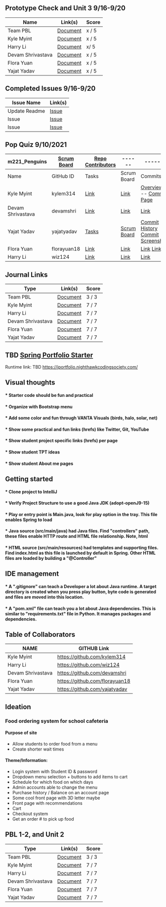 ## Prototype Check and Unit 3 9/16-9/20
Name             | Link(s) | Score | 
-------------    | -------------- | -------------- | 
Team PBL | [Document](Link)  | x / 5 |
Kyle Myint | [Document](https://docs.google.com/document/d/1CxsEdfdUGzKdkgkaZQxlAywKfanPuT3YYo9fy-y2DZU/edit) | x / 5 | 
Harry Li | [Document](https://docs.google.com/document/d/1ROEbYQ--ZeuYzCdiGoVsIqJUdvelKxbON_kpQ8kyJ5U/edit) | x/ 5 | 
Devam Shrivastava | [Document](Link) | x / 5 | 
Flora Yuan | [Document](https://docs.google.com/document/d/1a9IQU3_uE1ipK_MvJwMlkhNlwpNBhdLAmtqbNlbwHQo/edit?usp=sharing) | x / 5 |
Yajat Yadav | [Document](Link)| x / 5 | 

## Completed Issues 9/16-9/20
Issue Name             | Link(s) | 
-------------    | -------------- | 
Update Readme | [Issue](https://github.com/yajatyadav/spring_portfolio/issues/13)  |
Issue | [Issue](Link) | 
Issue | [Issue](Link) |



## Pop Quiz 9/10/2021

m221_Penguins   | [Scrum Board](https://github.com/yajatyadav/spring_portfolio/projects/1) | [Repo Contributors](https://github.com/yajatyadav/spring_portfolio/graphs/contributors) | ------ | ------ | ------ |
------ | ------ | ------ | ------ | ------ | ------ |
Name            | GitHub ID | Tasks | Scrum Board | Commits | Profile |
Kyle Myint | kylem314 | [Link](https://github.com/yajatyadav/spring_portfolio/issues?q=is%3Aopen+assignee%3Akylem314) | [Link](https://github.com/yajatyadav/spring_portfolio/projects/1?card_filter_query=assignee%3Akylem314) | [Overview](https://files.slack.com/files-pri/TRDESSQ3T-F02EELJMLN5/image.png) -- [Commit Page](https://github.com/yajatyadav/spring_portfolio/commits?author=kylem314)| [Link](https://github.com/kylem314) |
Devam Shrivastava | devamshri | [Link](https://github.com/yajatyadav/spring_portfolio/projects/1?card_filter_query=assignee%3Adevamshri) | [Link](https://github.com/yajatyadav/spring_portfolio/projects/1?card_filter_query=assignee%3Adevamshri) | [Link](https://github.com/yajatyadav/spring_portfolio/commits?author=devamshri) | [Link](https://github.com/devamshri) |
Yajat Yadav | yajatyadav | [Tasks](https://github.com/yajatyadav/spring_portfolio/projects/1?card_filter_query=assignee%3Ayajatyadav) | [Scrum Board](https://github.com/yajatyadav/spring_portfolio/projects/1?card_filter_query=assignee%3Ayajatyadav) |  [Commit History](https://github.com/yajatyadav/spring_portfolio/commits?author=yajatyadav) [Commit Screenshot](https://files.slack.com/files-pri/TRDESSQ3T-F02EELJMLN5/image.png)| [Profile](https://github.com/yajatyadav)  
Flora Yuan | florayuan18 | [Link](https://github.com/yajatyadav/spring_portfolio/projects/1?card_filter_query=assignee%3Aflorayuan18) | [Link](https://github.com/yajatyadav/spring_portfolio/projects/1?card_filter_query=assignee%3Aflorayuan18) | [Link](https://cs-a-hq.slack.com/archives/C02BVTN7Q3V/p1631288660003900) [Link](https://github.com/yajatyadav/spring_portfolio/commits?author=florayuan18) | [Link](https://github.com/florayuan18) |
Harry Li |wiz124 | [Link](https://github.com/yajatyadav/spring_portfolio/projects/1?card_filter_query=assignee%3Awiz124)|[Link](https://github.com/yajatyadav/spring_portfolio/projects/1)|[Link](https://github.com/yajatyadav/spring_portfolio/commits?author=wiz124)|[Link](https://github.com/wiz124)|


## Journal Links
Type             | Link(s) | Score | 
-------------    | -------------- | -------------- | 
Team PBL | [Document](https://docs.google.com/document/d/1X3RJ1Kt_juGq6w643cy4FqbSa7k2ZLt8QfRiYUg_PlQ/edit?usp=sharing)  | 3 / 3 |
Kyle Myint | [Document](https://docs.google.com/document/d/12ekGIsZJisLkJGaCuvXwtId8GWlxEanrqh6m2N8VmFo/edit?usp=sharing) | 7 / 7 | 
Harry Li | [Document](https://docs.google.com/document/d/1bCHUpg6SXnxEQVpmvC_yCZpuYMeff0Th3QgivQjexKw/edit#heading=h.usvbibhx2yce) | 7 / 7 | 
Devam Shrivastava | [Document](https://docs.google.com/document/d/1lUQ_udRR1pJ6LzKUM_6pWJmPsrRB-Fv0lp9Uvap1j5k/edit) | 7 / 7 | 
Flora Yuan | [Document](https://docs.google.com/document/d/1_QDCIAPbDgrp_2ae4xgov3GXOcW0bAwPcs4AZBxrn-0/edit?usp=sharing) | 7 / 7 |
Yajat Yadav | [Document](https://docs.google.com/document/d/1H7oCVp_NpeDNwuLqAO1a7uDIAogCc7RZWw9CcGLVmB4/edit?usp=sharing)| 7 / 7 | 

## TBD [Spring Portfolio Starter](https://nighthawkcodingsociety.com/projectsearch/details/Spring%20Portfolio%20Starter)
Runtime link: TBD https://jportfolio.nighthawkcodingsociety.com/



## Visual thoughts
#### * Starter code should be fun and practical
#### * Organize with Bootstrap menu 
#### * Add some color and fun through VANTA Visuals (birds, halo, solar, net)
#### * Show some practical and fun links (hrefs) like Twitter, Git, YouTube
#### * Show student project specific links (hrefs) per page
#### * Show student TPT ideas
#### * Show student About me pages



## Getting started
#### * Clone project to IntelliJ
#### * Verify Project Structure to use a good Java JDK (adopt-openJ9-15) 
#### * Play or entry point is Main.java, look for play option in the tray.  This file enables Spring to load
#### * Java source (src/main/java) had Java files.  Find "controllers" path, these files enable HTTP route and HTML file relationship.  Note, html 
#### * HTML source (src/main/resources) had templates and supporting files.  Find index.html as this file is launched by default in Spring.  Other HTML files are loaded by building a "@Controller"



## IDE management
#### * A ".gitignore" can teach a Developer a lot about Java runtime.  A target directory is created when you press play button, byte code is generated and files are moved into this location.
#### * A "pom.xml" file can teach you a lot about Java dependencies.  This is similar to "requirements.txt" file in Python.  It manages packages and dependencies.

## Table of Collaborators 

NAME             | GITHUB Link |
-------------    | -------------- |
Kyle Myint | https://github.com/kylem314  |
Harry Li | https://github.com/wiz124 |  
Devam Shrivastava | https://github.com/devamshri |
Flora Yuan | https://github.com/florayuan18 |
Yajat Yadav | https://github.com/yajatyadav |

## Ideation

### Food ordering system for school cafeteria
#### Purpose of site
* Allow students to order food from a menu
* Create shorter wait times
#### Theme/Information:
* Login system with Student ID & password
* Dropdown menu selection + buttons to add items to cart
* Schedule for which food on which days
* Admin accounts able to change the menu
* Purchase history / Balance on an account page
* Some cool front page with 3D letter maybe
* Front page with recommendations
* Cart
* Checkout system
* Get an order # to pick up food
## PBL 1-2, and Unit 2
Type             | Link(s) | Score | 
-------------    | -------------- | -------------- | 
Team PBL | [Document](https://docs.google.com/document/d/1X3RJ1Kt_juGq6w643cy4FqbSa7k2ZLt8QfRiYUg_PlQ/edit?usp=sharing)  | 3 / 3 |
Kyle Myint | [Document](https://docs.google.com/document/d/12ekGIsZJisLkJGaCuvXwtId8GWlxEanrqh6m2N8VmFo/edit?usp=sharing) | 7 / 7 | 
Harry Li | [Document](https://docs.google.com/document/d/1bCHUpg6SXnxEQVpmvC_yCZpuYMeff0Th3QgivQjexKw/edit#heading=h.usvbibhx2yce) | 7 / 7 | 
Devam Shrivastava | [Document](https://docs.google.com/document/d/1lUQ_udRR1pJ6LzKUM_6pWJmPsrRB-Fv0lp9Uvap1j5k/edit) | 7 / 7 | 
Flora Yuan | [Document](https://docs.google.com/document/d/1_QDCIAPbDgrp_2ae4xgov3GXOcW0bAwPcs4AZBxrn-0/edit?usp=sharing) | 7 / 7 |
Yajat Yadav | [Document](https://docs.google.com/document/d/1H7oCVp_NpeDNwuLqAO1a7uDIAogCc7RZWw9CcGLVmB4/edit?usp=sharing)| 7 / 7 | 


